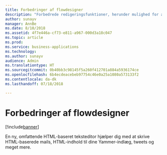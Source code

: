 ```yaml
---
title: Forbedringer af flowdesigner
description: "Forbedrede redigeringsfunktioner, herunder mulighed for at kopiere og indsætte handlinger, og en ny HTML-editor til RTF-mails."
author: sunayv
manager: AnnBe
ms.date: 8/10/2018
ms.assetid: 4f7e446a-cf73-e811-a967-000d3a18c047
ms.topic: article
ms.prod: 
ms.service: business-applications
ms.technology: 
ms.author: sunayv
audience: Admin
ms.translationtype: HT
ms.sourcegitcommit: 0b40bb3c98145f5a260f412701a884a5936174ce
ms.openlocfilehash: 6b4ecdeacebeb97754c46e0a25a1080a573133f2
ms.contentlocale: da-dk
ms.lasthandoff: 07/18/2018

---
```

# <a name="flow-designer-enhancements"></a>Forbedringer af flowdesigner


[!include[banner](../../includes/banner.md)]

En ny, omfattende HTML-baseret teksteditor hjælper dig med at skrive HTML-baserede mails, HTML-indhold til dine Yammer-indlæg, tweets og meget mere.

